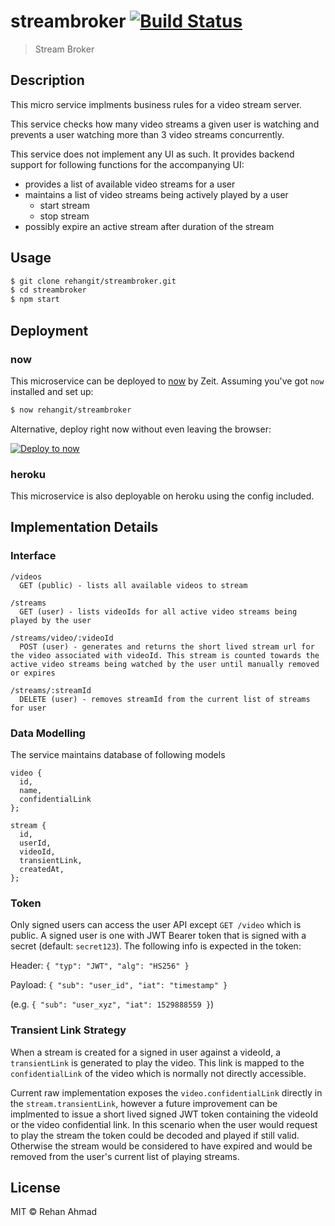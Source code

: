 # streambroker [![Build Status](https://travis-ci.org/rehangit/streambroker.svg?branch=master)](https://travis-ci.org/rehangit/streambroker)

> Stream Broker

## Description

This micro service implments business rules for a video stream server.

This service checks how many video streams a given user is watching
and prevents a user watching more than 3 video streams concurrently.

This service does not implement any UI as such. It provides backend support for following functions for the accompanying UI:

* provides a list of available video streams for a user
* maintains a list of video streams being actively played by a user 
  * start stream
  * stop stream
* possibly expire an active stream after duration of the stream

## Usage

```bash
$ git clone rehangit/streambroker.git
$ cd streambroker
$ npm start
```

## Deployment

### now

This microservice can be deployed to [now](https://zeit.co/now) by Zeit.
Assuming you've got `now` installed and set up:

```bash
$ now rehangit/streambroker
```

Alternative, deploy right now without even leaving the browser:

[![Deploy to now](https://deploy.now.sh/static/button.svg)](https://deploy.now.sh/?repo=https://github.com/rehangit/streambroker)

### heroku

This microservice is also deployable on heroku using the config included.

## Implementation Details

### 

### Interface
```
/videos 
  GET (public) - lists all available videos to stream

/streams
  GET (user) - lists videoIds for all active video streams being played by the user 
  
/streams/video/:videoId
  POST (user) - generates and returns the short lived stream url for the video associated with videoId. This stream is counted towards the active video streams being watched by the user until manually removed or expires

/streams/:streamId 
  DELETE (user) - removes streamId from the current list of streams for user

```

### Data Modelling

The service maintains database of following models

```
video {
  id,
  name,
  confidentialLink
};

stream {
  id,
  userId,
  videoId,      
  transientLink,
  createdAt,
};

```

### Token

Only signed users can access the user API except `GET /video` which is public.
A signed user is one with JWT Bearer token that is signed with a secret (default: `secret123`). The following info is expected in the token:

Header: `{
 "typ": "JWT",
 "alg": "HS256"
}`

Payload: `{
 "sub": "user_id",
 "iat": "timestamp"
}` 

(e.g. `{
 "sub": "user_xyz",
 "iat": 1529888559
}`)

### Transient Link Strategy

When a stream is created for a signed in user against a videoId, a `transientLink` is generated to play the video. This link is mapped to the `confidentialLink` of the video which is normally not directly accessible. 

Current raw implementation exposes the `video.confidentialLink` directly in the `stream.transientLink`, however a future improvement can be implmented to issue a short lived signed JWT token containing the videoId or the video confidential link. In this scenario when the user would request to play the stream the token could be decoded and played if still valid. Otherwise the stream would be considered to have expired and would be removed from the user's current list of playing streams.




## License

MIT © Rehan Ahmad
